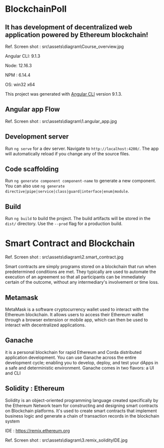# BlockchainPoll

## It has development of decentralized web application powered by Ethereum blockchain!

Ref. Screen shot  : src\assets\diagram\Course_overview.jpg

Angular CLI: 9.1.3

Node: 12.16.3

NPM : 6.14.4

OS: win32 x64

This project was generated with [Angular CLI](https://github.com/angular/angular-cli) version 9.1.3.

## Angular app Flow
Ref. Screen shot  : src\assets\diagram\1.angular_app.jpg 

## Development server

Run `ng serve` for a dev server. Navigate to `http://localhost:4200/`. The app will automatically reload if you change any of the source files.

## Code scaffolding

Run `ng generate component component-name` to generate a new component. You can also use `ng generate directive|pipe|service|class|guard|interface|enum|module`.

## Build

Run `ng build` to build the project. The build artifacts will be stored in the `dist/` directory. Use the `--prod` flag for a production build.

# Smart Contract and Blockchain
Ref. Screen shot  : src\assets\diagram\2.smart_contract.jpg

Smart contracts are simply programs stored on a blockchain that run when predetermined conditions are met. They typically are used to automate the execution of an agreement so that all participants can be immediately certain of the outcome, without any intermediary's involvement or time loss.

## Metamask

MetaMask is a software cryptocurrency wallet used to interact with the Ethereum blockchain. It allows users to access their Ethereum wallet through a browser extension or mobile app, which can then be used to interact with decentralized applications.

## Ganache 

it is a personal blockchain for rapid Ethereum and Corda distributed application development. You can use Ganache across the entire development cycle; enabling you to develop, deploy, and test your dApps in a safe and deterministic environment. Ganache comes in two flavors: a UI and CLI

## Solidity : Ethereum

Solidity is an object-oriented programming language created specifically by the Ethereum Network team for constructing and designing smart contracts on Blockchain platforms. It's used to create smart contracts that implement business logic and generate a chain of transaction records in the blockchain system

IDE : https://remix.ethereum.org

Ref. Screen shot  : src\assets\diagram\3.remix_solidityIDE.jpg
